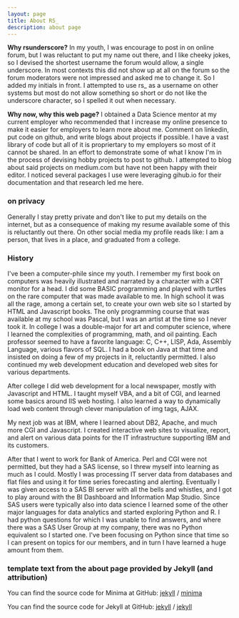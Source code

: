 ```yaml
---
layout: page
title: About RS_
description: about page
---
```


**Why rsunderscore?**  In my youth, I was encourage to post in on online forum, but I was reluctant to put my name out there, and I like cheeky jokes, so I devised the shortest username the forum would allow, a single underscore.  In most contexts this did not show up at all on the forum so the forum moderators were not impressed and asked me to change it.  So I added my initials in front.  I attempted to use rs_ as a username on other systems but most do not allow something so short or do not like the underscore character, so I spelled it out when necessary.

**Why now, why this web page?**  I obtained a Data Science mentor at my current employer who recommended that I increase my online presence to make it easier for employers to learn more about me.  Comment on linkedin, put code on github, and write blogs about projects if possible.  I have a vast library of code but all of it is propriertary to my employers so most of it cannot be shared.  In an effort to demonstrate some of what I know I'm in the process of devising hobby projects to post to github.  I attempted to blog about said projects on medium.com but have not been happy with their editor.  I noticed several packages I use were leveraging gihub.io for their documentation and that research led me here.


### on privacy 
Generally I stay pretty private and don't like to put my details on the internet, but as a consequence of making my resume available some of this is reluctantly out there.  On other social media my profile reads like: I am a person, that lives in a place, and graduated from a college.

### History
I've been a computer-phile since my youth.  I remember my first book on computers was heavily illustrated and narrated by a character with a CRT monitor for a head.  I did some BASIC programming and played with turtles on the rare computer that was made available to me.  In high school it was all the rage, among a certain set, to create your own web site so I started by HTML and Javascript books.  The only programming course that was available at my school was Pascal, but I was an artist at the time so I never took it.  In college I was a double-major for art and computer science, where I learned the complexities of programming, math, and oil painting.  Each professor seemed to have a favorite language: C, C++, LISP, Ada, Assembly Language, various flavors of SQL.  I had a book on Java at that time and insisted on doing a few of my projects in it, reluctantly permitted.  I also continued my web development education and developed web sites for various departments.

After college I did web development for a local newspaper, mostly with Javascript and HTML.  I taught myself VBA, and a bit of CGI, and learned some basics around IIS web hosting.  I also learned a way to dynamically load web content through clever manipulation of img tags, AJAX.

My next job was at IBM, where I learned about DB2, Apache, and much more CGI and Javascript.  I created interactive web sites to visualize, report, and alert on various data points for the IT infrastructure supporting IBM and its customers.  

After that I went to work for Bank of America.  Perl and CGI were not permitted, but they had a SAS license, so I threw myself into learning as much as I could.  Mostly I was processing IT server data from databases and flat files and using it for time series forecasting and alerting.  Eventually I was given access to a SAS BI server with all the bells and whistles, and I got to play around with the BI Dashboard and Information Map Studio.  Since SAS users were typically also into data science I learned some of the other major languages for data analytics and started exploring Python and R.  I had python questions for which I was unable to find answers, and where there was a SAS User Group at my company, there was no Python equivalent so I started one.  I've been focusing on Python since that time so I can present on topics for our members, and in turn I have learned a huge amount from them.  


### template text from the about page provided by Jekyll (and attribution)

You can find the source code for Minima at GitHub:
[jekyll][jekyll-organization] /
[minima](https://github.com/jekyll/minima)

You can find the source code for Jekyll at GitHub:
[jekyll][jekyll-organization] /
[jekyll](https://github.com/jekyll/jekyll)


[jekyll-organization]: https://github.com/jekyll
